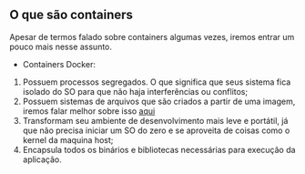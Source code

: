 ## O que são containers 

Apesar de termos falado sobre containers algumas vezes, iremos entrar um pouco mais nesse assunto.

- Containers Docker:
1. Possuem processos segregados. O que significa que seus sistema fica isolado do SO para que não haja interferências ou conflitos;
2. Possuem sistemas de arquivos que são criados a partir de uma imagem, iremos falar melhor sobre isso <a href="./oq-sao-imagens.md">aqui</a>
3. Transformam seu ambiente de desenvolvimento mais leve e portátil, já que não precisa iniciar um SO do zero e se aproveita de coisas como o kernel da maquina host;
4. Encapsula todos os binários e bibliotecas necessárias para execução da aplicação. 

